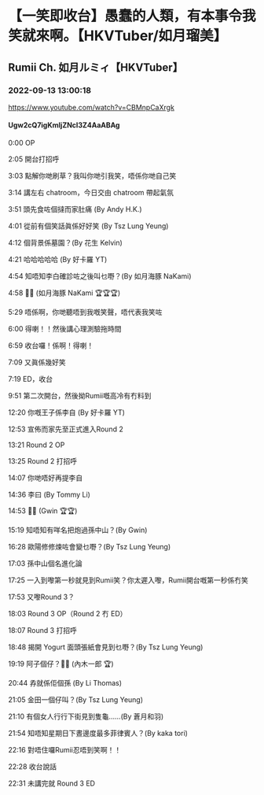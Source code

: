 # 【一笑即收台】愚蠢的人類，有本事令我笑就來啊。【HKVTuber/如月瑠美】

## Rumii Ch. 如月ルミィ【HKVTuber】

### 2022-09-13 13:00:18

https://www.youtube.com/watch?v=CBMnpCaXrgk

#### Ugw2cQ7igKmljZNcl3Z4AaABAg

0:00 OP

2:05 開台打招呼

3:03 點解你哋刷草？我叫你哋引我笑，唔係你哋自己笑

3:14 講左右 chatroom，今日交由 chatroom 帶起氣氛

3:51 頭先食咗個撻而家肚痛 (By Andy H.K.)

4:01 從前有個笑話眞係好好笑 (By Tsz Lung Yeung)

4:12 個背景係墓園？(By 花生 Kelvin)

4:21 哈哈哈哈哈 (By 好卡羅 YT)

4:54 知唔知李白確診咗之後叫乜嘢？(By 如月海豚 NaKami)

4:58 🤣🤣 (如月海豚 NaKami 🏆🏆🏆)

5:29 唔係啊，你哋聽唔到我嘅笑聲，唔代表我笑咗

6:00 得喇！！然後講心理測驗拖時間

6:59 收台囉！係啊！得喇！

7:09 又眞係幾好笑

7:19 ED，收台

9:51 第二次開台，然後拗Rumii嘅高冷有冇料到

12:20 你嘅王子係李自 (By 好卡羅 YT)

12:53 宣佈而家先至正式進入Round 2

13:21 Round 2 OP

13:25 Round 2 打招呼

14:07 你哋唔好再提李自

14:36 李曰 (By Tommy Li)

14:53 🤣🤣 (Gwin 🏆🏆)

15:19 知唔知有咩名把炮過孫中山？(By Gwin)

16:28 歐陽修修煉咗會變乜嘢？(By Tsz Lung Yeung)

17:03 孫中山個名進化論

17:25 一入到嚟第一秒就見到Rumii笑？你太遲入嚟，Rumii開台嘅第一秒係冇笑

17:53 又嚟Round 3？

18:03 Round 3 OP（Round 2 冇 ED）

18:07 Round 3 打招呼

18:48 揭開 Yogurt 面頭張紙會見到乜嘢？(By Tsz Lung Yeung)

19:19 阿子個仔？🤣🤣 (內木一郎 🏆)

20:44 孨就係佢個孫 (By Li Thomas)

21:05 金田一個仔叫？(By Tsz Lung Yeung)

21:10 有個女人行行下街見到隻龜……(By 蒼月和羽)

21:54 知唔知星期日下晝邊度最多菲律賓人？(By kaka tori)

22:16 對唔住囉Rumii忍唔到笑啊！！

22:28 收台說話

22:31 未講完就 Round 3 ED

